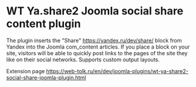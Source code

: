 # WT Ya.share2 Joomla social share content plugin
The plugin inserts the "Share" https://yandex.ru/dev/share/ block from Yandex into the Joomla com_content articles. If you place a block on your site, visitors will be able to quickly post links to the pages of the site they like on their social networks. Supports custom output layouts.

Extension page https://web-tolk.ru/en/dev/joomla-plugins/wt-ya-share2-social-share-joomla-plugin.html
